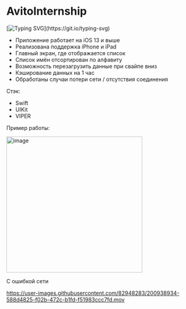 # AvitoInternship

[![Typing SVG](https://readme-typing-svg.herokuapp.com?color=%2336BCF7&lines=Реализовано+следующее:)](https://git.io/typing-svg)

* Приложение работает на iOS 13 и выше
* Реализована поддержка iPhone и iPad
* Главный экран, где отображается список
* Список имён отсортирован по алфавиту
* Возможность перезагрузить данные при свайпе вниз
* Кэширование данных на 1 час
* Обработаны случаи потери сети / отсутствия соединения

Стэк:
* Swift
* UIKit
* VIPER

Пример работы:

<img width="355" alt="image" src="https://user-images.githubusercontent.com/82948283/200938992-fe352b31-c9ad-481d-bc81-9cf4279e98a1.png">




С ошибкой сети





https://user-images.githubusercontent.com/82948283/200938934-588d4825-f02b-472c-b1fd-f51983ccc7fd.mov



